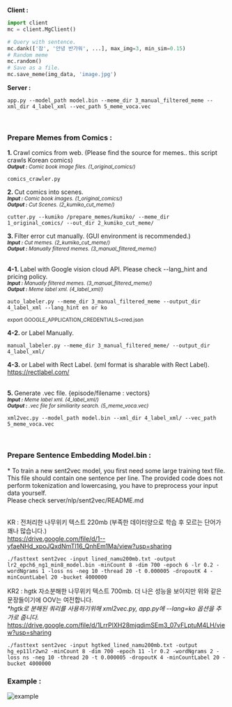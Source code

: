 
<b>Client :</b> <br>
```python
import client
mc = client.MgClient()

# Query with sentence.
mc.dank(['잠', '안녕 반가워', ...], max_img=3, min_sim=0.15) 
# Random meme
mc.random()
# Save as a file.
mc.save_meme(img_data, 'image.jpg')
```

<b>Server :</b><br>
```
app.py --model_path model.bin --meme_dir 3_manual_filtered_meme --xml_dir 4_label_xml --vec_path 5_meme_voca.vec
```
<br>

<h3>Prepare Memes from Comics :</h3>

<b>1. </b> Crawl comics from web. (Please find the source for memes.. this script crawls Korean comics) <br>
<sup><i><b>Output :</b> Comic book image files. (1_original_comics/) </i></sup>
```
comics_crawler.py
```

<b>2. </b> Cut comics into scenes. <br>
<sup><i><b>Input :</b> Comic book images. (1_original_comics/) <br></i></sup> 
<sup><i><b>Output :</b> Cut Scenes. (2_kumiko_cut_meme/) </i> </sup>
```
cutter.py --kumiko /prepare_memes/kumiko/ --meme_dir 1_original_comics/ --out_dir 2_kumiko_cut_meme/
```


<b>3. </b> Filter error cut manually. (GUI environment is recommended.) <br>
<sup>
<i><b>Input :</b> Cut memes. (2_kumiko_cut_meme/)<br> </i> </sup> 
<sup><i><b>Output :</b> Manually filtered memes. (3_manual_filtered_meme/) </i></sup><br> <br>


<b>4-1. </b> Label with Google vision cloud API. Please check --lang_hint and pricing policy. <br>
<sup><i><b>Input :</b> Manually filtered memes. (3_manual_filtered_meme/) <br></i></sup> 
<sup><i><b>Output :</b> Meme label xml. (4_label_xml/) <br></i> </sup>

```
auto_labeler.py --meme_dir 3_manual_filtered_meme --output_dir 4_label_xml --lang_hint en or ko
```
<sup>export GOOGLE_APPLICATION_CREDENTIALS=cred.json</sup> 

<b>4-2. </b> or Label Manually. <br>

```
manual_labeler.py --meme_dir 3_manual_filtered_meme/ --output_dir 4_label_xml/
```

<b>4-3. </b> or Label with Rect Label. (xml format is sharable with Rect Label). <br>
https://rectlabel.com/ <br> <br>


<b>5. </b> Generate .vec file. {episode/filename : vectors} <br>
<sup><i><b>Input :</b> Meme label xml. (4_label_xml/)  <br></i></sup> 
<sup><i><b>Output :</b> .vec file for similiarity search. (5_meme_voca.vec) </i> </sup><br>

```
xml2vec.py --model_path model.bin --xml_dir 4_label_xml/ --vec_path 5_meme_voca.vec
```
<br>

<h3>Prepare Sentence Embedding Model.bin :</h3>
* To train a new sent2vec model, you first need some large training text file. This file should contain one sentence per line. The provided code does not perform tokenization and lowercasing, you have to preprocess your input data yourself.<br>
Please check server/nlp/sent2vec/README.md <br><br>

KR : 전처리한 나무위키 텍스트 220mb (부족한 데이터양으로 학습 후 모르는 단어가 꽤나 많습니다.) <br>
https://drive.google.com/file/d/1--yfaeNHd_xpoJQxdNmTl16_QnhEm1Ma/view?usp=sharing <br>
```
./fasttext sent2vec -input lined_namu200mb.txt -output lr2_epch6_ng1_min8_model.bin -minCount 8 -dim 700 -epoch 6 -lr 0.2 -wordNgrams 1 -loss ns -neg 10 -thread 20 -t 0.000005 -dropoutK 4 -minCountLabel 20 -bucket 4000000
```
KR2 : hgtk 자소분해한 나무위키 텍스트 700mb. 더 나은 성능을 보이지만 위와 같은 문장들이기에 OOV는 여전합니다. <br>
<i>*hgtk로 분해된 쿼리를 사용하기위해 xml2vec.py, app.py에 --lang=ko 옵션을 추가로 줍니다. </i> <br>
https://drive.google.com/file/d/1LrrPlXH28mjqdimSEm3_07vFLptuM4LH/view?usp=sharing <br>
```
./fasttext sent2vec -input hgtked_lined_namu200mb.txt -output hg_ep11lr2wn2 -minCount 8 -dim 700 -epoch 11 -lr 0.2 -wordNgrams 2 -loss ns -neg 10 -thread 20 -t 0.000005 -dropoutK 4 -minCountLabel 20 -bucket 4000000
```

<h3>Example :</h3>

![example](https://github.com/sngjuk/meme-glossary/blob/master/example/client_example.png)
